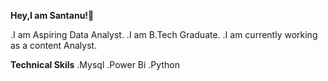 **Hey,I am Santanu!👋**


.I am Aspiring Data Analyst.
.I am B.Tech Graduate.
.I am currently working as a content Analyst.


**Technical Skils**
.Mysql
.Power Bi
.Python



